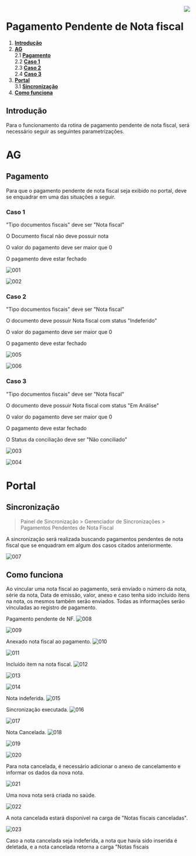 <img src="../../src/images/benner_rgb.png" align="right"/>

# Pagamento Pendente de Nota fiscal

1. **[Introdução](#introdução)**
2. **[AG](#ag)**  
  2.1 **[Pagamento](#pagamento)**  
  2.2 **[Caso 1](#caso-1)**  
  2.3 **[Caso 2](#caso-2)**  
  2.4 **[Caso 3](#caso-3)**
3. **[Portal](#portal)**  
  3.1 **[Sincronização](#sincronização)**
4. **[Como funciona](#como-funciona)**

## Introdução

Para o funcionamento da rotina de pagamento pendente de nota fiscal, será necessário seguir as seguintes parametrizações.

# AG

## Pagamento

Para que o pagamento pendente de nota fiscal seja exibido no portal, deve se enquadrar em uma das situações a seguir.

### Caso 1

"Tipo documentos fiscais" deve ser "Nota fiscal"

O Documento fiscal não deve possuir nota

O valor do pagamento deve ser maior que 0

O pagamento deve estar fechado

![001](src/images/001.png)

![002](src/images/002.png)

### Caso 2

"Tipo documentos fiscais" deve ser "Nota fiscal"

O documento deve possuir Nota fiscal com status "Indeferido"

O valor do pagamento deve ser maior que 0

O pagamento deve estar fechado

![005](src/images/005.png)

![006](src/images/006.png)

### Caso 3

"Tipo documentos fiscais" deve ser "Nota fiscal"

O documento deve possuir Nota fiscal com status "Em Análise"

O valor do pagamento deve ser maior que 0

O pagamento deve estar fechado

O Status da conciliação deve ser "Não conciliado"

![003](src/images/003.png)

![004](src/images/004.png)

# Portal

## Sincronização

> Painel de Sincronização > Gerenciador de Sincronizações > Pagamentos Pendentes de Nota Fiscal

A sincronização será realizada buscando pagamentos pendentes de nota fiscal que se enquadram em algum dos casos citados anteriormente.

![007](src/images/007.png)

## Como funciona

Ao vincular uma nota fiscal ao pagamento, será enviado o número da nota, série da nota, Data de emissão, valor, anexo e caso tenha sido incluído itens na nota, os mesmos também serão enviados. Todas as informações serão vínculadas ao registro de pagamento.

Pagamento pendente de NF.
![008](src/images/008.png)

![009](src/images/009.png)

Anexado nota fiscal ao pagamento.
![010](src/images/010.png)

![011](src/images/011.png)

Incluído item na nota fiscal.
![012](src/images/012.png)

![013](src/images/013.png)

![014](src/images/014.png)

Nota indeferida.
![015](src/images/015.png)

Sincronização executada.
![016](src/images/016.png)

![017](src/images/017.png)

Nota Cancelada.
![018](src/images/018.png)

![019](src/images/019.png)

![020](src/images/020.png)

Para nota cancelada, é necessário adicionar o anexo de cancelamento e informar os dados da nova nota.

![021](src/images/021.png)

Uma nova nota será criada no saúde.

![022](src/images/022.png)

A nota cancelada estará disponível na carga de "Notas fiscais canceladas".

![023](src/images/023.png)

Caso a nota cancelada seja indeferida, a nota que havia sido inserida é deletada, e a nota cancelada retorna a carga "Notas fiscais